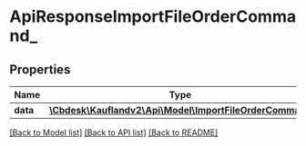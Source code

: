 # ApiResponseImportFileOrderCommand_

## Properties
Name | Type | Description | Notes
------------ | ------------- | ------------- | -------------
**data** | [**\Cbdesk\Kauflandv2\Api\Model\ImportFileOrderCommand**](ImportFileOrderCommand.md) |  | 

[[Back to Model list]](../../README.md#documentation-for-models) [[Back to API list]](../../README.md#documentation-for-api-endpoints) [[Back to README]](../../README.md)

